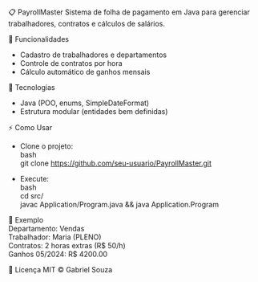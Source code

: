 📋 PayrollMaster
  Sistema de folha de pagamento em Java para gerenciar trabalhadores, contratos e cálculos de salários.

🔧 Funcionalidades
- Cadastro de trabalhadores e departamentos
- Controle de contratos por hora
- Cálculo automático de ganhos mensais

🚀 Tecnologias
- Java (POO, enums, SimpleDateFormat)
- Estrutura modular (entidades bem definidas)

⚡ Como Usar
- Clone o projeto:<br>
  bash<br>
  git clone https://github.com/seu-usuario/PayrollMaster.git

- Execute:<br>
  bash<br>
  cd src/<br>
  javac Application/Program.java && java Application.Program

📌 Exemplo<br>
 Departamento: Vendas  
 Trabalhador: Maria (PLENO)  
 Contratos: 2 horas extras (R$ 50/h)  
 Ganhos 05/2024: R$ 4200.00  

📄 Licença
MIT © Gabriel Souza

